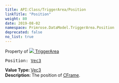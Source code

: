```yaml
---
title: API:Class/TriggerArea/Position
linkTitle: "Position"
weight: 80
date: 2019-08-02
namespace: Primrose.DataModel.TriggerArea.Position
deprecated: false
no_list: true
---
```

Property of <a href="/docs/api-reference/Class/TriggerArea"><img src="/icons/silk/arrow_nw_ne_sw_se.png"/>&nbsp;TriggerArea</a>
<pre class="method-declaration">
Position: <a class="type" href="/docs/api-reference/DataType/Vec3">Vec3</a></pre>
<b>Value Type: </b>
<a class="type" href="/docs/api-reference/DataType/Vec3">Vec3</a>
<br/>
<b>Description: </b>
The position of <a href="/docs/api-reference/Class/TriggerArea/CFrame" >CFrame</a>.

